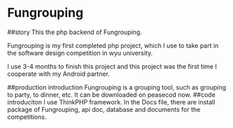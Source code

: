 # Fungrouping
##story
This the php backend of Fungrouping.

Fungrouping is my first completed php project, which I use to take part in the software design competition in wyu university.

I use 3-4 months to finish this project and this project was the first time I cooperate with my Android partner.

##production introduction
Fungrouping is a grouping tool, such as grouping to party, to dinner, etc. It can be downloaded on peasecod now.
##code introduciton
I use ThinkPHP framework. In the Docs file, there are install package of Fungrouping, api doc, database and documents for the competitions.
